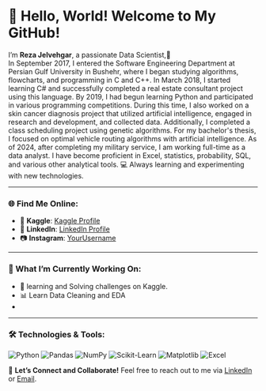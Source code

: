 # 👋 Hello, World! Welcome to My GitHub!

I’m **Reza Jelvehgar**, a passionate Data Scientist,🌟  
In September 2017, I entered the Software Engineering Department at Persian Gulf University in Bushehr, where I began studying algorithms, flowcharts, and programming in C and C++. 
In March 2018, I started learning C# and successfully completed a real estate consultant project using this language.
By 2019, I had begun learning Python and participated in various programming competitions. During this time, I also worked on a skin cancer diagnosis project that utilized artificial intelligence, engaged in research and development, and collected data. Additionally, I completed a class scheduling project using genetic algorithms.
For my bachelor's thesis, I focused on optimal vehicle routing algorithms with artificial intelligence.
As of 2024, after completing my military service, I am working full-time as a data analyst. I have become proficient in Excel, statistics, probability, SQL, and various other analytical tools.
💻 Always learning and experimenting with new technologies.

---

### 🌐 Find Me Online:

- 🌟 **Kaggle**: [Kaggle Profile](https://www.kaggle.com/rezajelvehgar)  
- 🔗 **LinkedIn**: [LinkedIn Profile](https://www.linkedin.com//in/reza-jelvehgar-b38046225/)   
- 📷 **Instagram**: [YourUsername](https://www.instagram.com/rezajelvehgar.ir)  

---

### 🚀 What I’m Currently Working On:
- 🤖 learning and Solving challenges on Kaggle.
- 📊 Learn Data Cleaning and EDA
- 

---

### 🛠️ Technologies & Tools:
![Python](https://img.shields.io/badge/-Python-3776AB?style=flat-square&logo=python&logoColor=white)
![Pandas](https://img.shields.io/badge/-Pandas-150458?style=flat-square&logo=pandas)
![NumPy](https://img.shields.io/badge/-NumPy-013243?style=flat-square&logo=numpy)
![Scikit-Learn](https://img.shields.io/badge/-Scikit_Learn-F7931E?style=flat-square&logo=scikit-learn)
![Matplotlib](https://img.shields.io/badge/-SQL-4479A1?style=flat-square&logo=MySQL&logoColor=white)
![Excel](https://img.shields.io/badge/-SQL-4479A1?style=flat-square&logo=MySQL&logoColor=white)


🤝 **Let’s Connect and Collaborate!**
Feel free to reach out to me via [LinkedIn](https://www.linkedin.com/in/reza-jelvehgar-b38046225/) or [Email](devjelvehgar@gmail.com).



